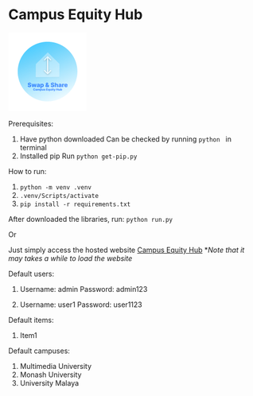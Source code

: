 # Campus Equity Hub
![](https://github.com/TheINSANE333/Campus-Equity-Hub/blob/old/static/logo.png)

Prerequisites:
1. Have python downloaded
    Can be checked by running `python ` in terminal
2. Installed pip
	Run `python get-pip.py `

How to run:
1. `python -m venv .venv`
2. `.venv/Scripts/activate`
3. `pip install -r requirements.txt`

After downloaded the libraries, run:
`python run.py`

Or

Just simply access the hosted website
[Campus Equity Hub](https://simple-login-4ndj.onrender.com "Campus Equity Hub")
**Note that  it may takes a while to load the website*

Default users:
1.  Username: admin
     Password: admin123
	 
2.  Username: user1 
     Password: user1123
	 
Default items:
1.  Item1

Default campuses: 
1.  Multimedia University
2.  Monash University
3.  University Malaya

 
